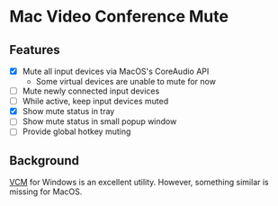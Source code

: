 # Mac Video Conference Mute

## Features

- [x] Mute all input devices via MacOS's CoreAudio API
  - Some virtual devices are unable to mute for now
- [ ] Mute newly connected input devices
- [ ] While active, keep input devices muted
- [x] Show mute status in tray
- [ ] Show mute status in small popup window
- [ ] Provide global hotkey muting

## Background

[VCM](https://github.com/microsoft/PowerToys/issues/21473) for Windows is an excellent utility. However, something similar is missing for MacOS.
